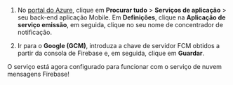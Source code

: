 
1. No [portal do Azure](https://portal.azure.com/), clique em **Procurar tudo** > **Serviços de aplicação** > seu back-end aplicação Mobile. Em **Definições**, clique na **Aplicação de serviço emissão**, em seguida, clique no seu nome de concentrador de notificação.

2. Ir para o **Google (GCM)**, introduza a chave de servidor FCM obtidos a partir da consola de Firebase e, em seguida, clique em **Guardar**.

O serviço está agora configurado para funcionar com o serviço de nuvem mensagens Firebase!

<!-- URLs. -->

<!-- images -->
